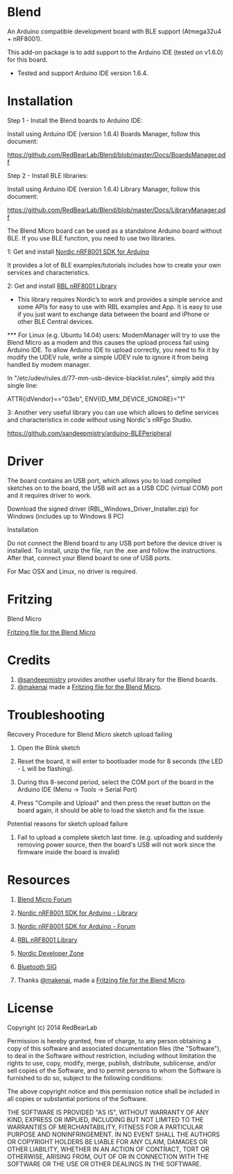 Blend
=====

An Arduino compatible development board with BLE support (Atmega32u4 + nRF8001).

This add-on package is to add support to the Arduino IDE (tested on v1.6.0) for this board.

* Tested and support Arduino IDE version 1.6.4.


Installation
============

Step 1 - Install the Blend boards to Arduino IDE:

Install using Arduino IDE (version 1.6.4) Boards Manager, follow this document:

https://github.com/RedBearLab/Blend/blob/master/Docs/BoardsManager.pdf

Step 2 - Install BLE libraries:

Install using Arduino IDE (version 1.6.4) Library Manager, follow this document:

https://github.com/RedBearLab/Blend/blob/master/Docs/LibraryManager.pdf

The Blend Micro board can be used as a standalone Arduino board without BLE. If you use BLE function, you need to use two libraries.

1: Get and install [Nordic nRF8001 SDK for Arduino](https://github.com/cheong2k/ble-sdk-arduino)

It provides a lot of BLE examples/tutorials includes how to create your own services and characteristics.

2: Get and install [RBL nRF8001 Library](https://github.com/RedBearLab/nRF8001)

* This library requires Nordic’s to work and provides a simple service and some APIs for easy to use with RBL examples and App. It is easy to use if you just want to exchange data between the board and iPhone or other BLE Central devices.

*** For Linux (e.g. Ubuntu 14.04) users: ModemManager will try to use the Blend Micro as a modem and this causes the upload process fail using Arduino IDE. To allow Arduino IDE to upload correctly, you need to fix it by modify the UDEV rule, write a simple UDEV rule to ignore it from being handled by modem manager.

In "/etc/udev/rules.d/77-mm-usb-device-blacklist.rules", simply add this single line:

ATTR{idVendor}=="03eb",  ENV{ID_MM_DEVICE_IGNORE}="1"

3: Another very useful library you can use which allows to define services and characteristics in code without using Nordic's nRFgo Studio. 

https://github.com/sandeepmistry/arduino-BLEPeripheral


Driver
======

The board contains an USB port, which allows you to load compiled sketches on to the board, the USB will act as a USB CDC (virtual COM) port and it requires driver to work.

Download the signed driver (RBL_Windows_Driver_Installer.zip) for Windows (includes up to Windows 8 PC)<br/>

Installation

Do not connect the Blend board to any USB port before the device driver is installed. To install, unzip the file, run the .exe and follow the instructions. After that, connect your Blend board to one of USB ports.

For Mac OSX and Linux, no driver is required.

Fritzing
========

Blend Micro

[Fritzing file for the Blend Micro](https://github.com/makenai/FritzingParts)


Credits
=======

1. [@sandeepmistry](https://github.com/sandeepmistry) provides another useful library for the Blend boards.
2. [@makenai](https://github.com/makenai) made a [Fritzing file for the Blend Micro](https://github.com/makenai/FritzingParts).


Troubleshooting
===============

Recovery Procedure for Blend Micro sketch upload failing

1. Open the Blink sketch

2. Reset the board, it will enter to bootloader mode for 8 seconds (the LED - L will be flashing).

3. During this 8-second period, select the COM port of the board in the Arduino IDE (Menu -> Tools -> Serial Port)

4. Press "Compile and Upload" and then press the reset button on the board again, it should be able to load the sketch and fix the issue.


Potential reasons for sketch upload failure

1. Fail to upload a complete sketch last time. (e.g. uploading and suddenly removing power source, then the board's USB will not work since the firmware inside the board is invalid)


Resources
=========

1. [Blend Micro Forum](https://redbearlab.zendesk.com/forums/23046987-Blend-Micro)

2. [Nordic nRF8001 SDK for Arduino - Library](https://github.com/cheong2k/ble-sdk-arduino)

3. [Nordic nRF8001 SDK for Arduino - Forum](https://redbearlab.zendesk.com/forums/21921933-Nordic-nRF8001-SDK-for-Arduino)

4. [RBL nRF8001 Library](https://github.com/RedBearLab/nRF8001)

5. [Nordic Developer Zone](https://devzone.nordicsemi.com/)

6. [Bluetooth SIG](https://www.bluetooth.org/en-us)

7. Thanks [@makenai](https://github.com/makenai), made a [Fritzing file for the Blend Micro](https://github.com/makenai/FritzingParts).


License
=======

Copyright (c) 2014 RedBearLab

Permission is hereby granted, free of charge, to any person obtaining a copy
of this software and associated documentation files (the "Software"), to deal
in the Software without restriction, including without limitation the rights
to use, copy, modify, merge, publish, distribute, sublicense, and/or sell
copies of the Software, and to permit persons to whom the Software is
furnished to do so, subject to the following conditions:

The above copyright notice and this permission notice shall be included in all
copies or substantial portions of the Software.

THE SOFTWARE IS PROVIDED "AS IS", WITHOUT WARRANTY OF ANY KIND, EXPRESS OR
IMPLIED, INCLUDING BUT NOT LIMITED TO THE WARRANTIES OF MERCHANTABILITY,
FITNESS FOR A PARTICULAR PURPOSE AND NONINFRINGEMENT. IN NO EVENT SHALL THE
AUTHORS OR COPYRIGHT HOLDERS BE LIABLE FOR ANY CLAIM, DAMAGES OR OTHER
LIABILITY, WHETHER IN AN ACTION OF CONTRACT, TORT OR OTHERWISE, ARISING FROM,
OUT OF OR IN CONNECTION WITH THE SOFTWARE OR THE USE OR OTHER DEALINGS IN THE
SOFTWARE.
